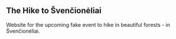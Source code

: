 ## The Hike to Švenčionėliai

Website for the upcoming fake event to hike in beautiful forests - in Švenčionėliai.

